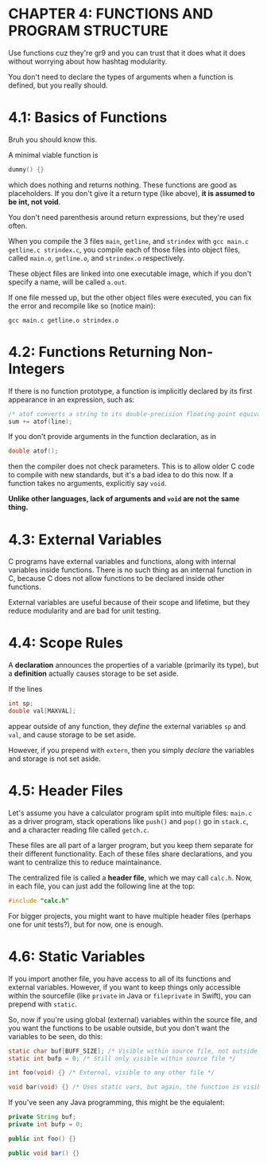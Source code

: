 # CHAPTER 4: FUNCTIONS AND PROGRAM STRUCTURE
Use functions cuz they're gr9 and you can trust that it does what it does without worrying about how hashtag modularity.

You don't need to declare the types of arguments when a function is defined, but you really should.

# 4.1: Basics of Functions
Bruh you should know this.

A minimal viable function is
```c
dummy() {}
```
which does nothing and returns nothing. These functions are good as placeholders. If you don't give it a return type (like above), **it is assumed to be int, not void**.

You don't need parenthesis around return expressions, but they're used often.

When you compile the 3 files `main`, `getline`, and `strindex` with `gcc main.c getline.c strindex.c`, you compile each of those files into object files, called `main.o`, `getline.o`, and `strindex.o` respectively.

These object files are linked into one executable image, which if you don't specify a name, will be called `a.out`.

If one file messed up, but the other object files were executed, you can fix the error and recompile like so (notice main):

`gcc main.c getline.o strindex.o`

# 4.2: Functions Returning Non-Integers
If there is no function prototype, a function is implicitly declared by its first appearance in an expression, such as:
```c
/* atof converts a string to its double-precision floating-point equivalent */
sum += atof(line);
``` 

If you don't provide arguments in the function declaration, as in
```c
double atof();
```
then the compiler does not check parameters. This is to allow older C code to compile with new standards, but it's a bad idea to do this now. If a function takes no arguments, explicitly say `void`. 

**Unlike other languages, lack of arguments and `void` are not the same thing.**

# 4.3: External Variables
C programs have external variables and functions, along with internal variables inside functions. There is no such thing as an internal function in C, because C does not allow functions to be declared inside other functions.

External variables are useful because of their scope and lifetime, but they reduce modularity and are bad for unit testing.

# 4.4: Scope Rules
A **declaration** announces the properties of a variable (primarily its type), but a **definition** actually causes storage to be set aside.

If the lines
```c
int sp;
double val[MAXVAL];
```
appear outside of any function, they *define* the external variables `sp` and `val`, and cause storage to be set aside. 

However, if you prepend with `extern`, then you simply *declare* the variables and storage is not set aside.

# 4.5: Header Files
Let's assume you have a calculator program split into multiple files: `main.c` as a driver program, stack operations like `push()` and `pop()` go in `stack.c`, and a character reading file called `getch.c`.

These files are all part of a larger program, but you keep them separate for their different functionality. Each of these files share declarations, and you want to centralize this to reduce maintainance.

The centralized file is called a **header file**, which we may call `calc.h`. Now, in each file, you can just add the following line at the top:
```c
#include "calc.h"
```
For bigger projects, you might want to have multiple header files (perhaps one for unit tests?), but for now, one is enough.

# 4.6: Static Variables
If you import another file, you have access to all of its functions and external variables. However, if you want to keep things only accessible within the sourcefile (like `private` in Java or `fileprivate` in Swift), you can prepend with `static`.

So, now if you're using global (external) variables within the source file, and you want the functions to be usable outside, but you don't want the variables to be seen, do this:

```c
static char buf[BUFF_SIZE]; /* Visible within source file, not outside. */
static int bufp = 0; /* Still only visible within source file */

int foo(void) {} /* External, visible to any other file */

void bar(void) {} /* Uses static vars, but again, the function is visible outside. */
```

If you've seen any Java programming, this might be the equialent:

```Java
private String buf;
private int bufp = 0;

public int foo() {}

public void bar() {}
```

